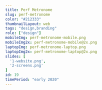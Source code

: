 ```yaml
---
title: Perf Metronome
slug: perf-metronome
color: "#212333"
thumbnailLayout: web
tags: "design,branding"
role: ["design"]
mobileImg: perf-metronome-mobile.png
mobileImg2x: perf-metronome-mobile@2x.png
laptopImg: perf-metronome-laptop.png
laptopImg2x: perf-metronome-laptop@2x.png
slides: [
  '1-website.png',
  '2-screens.png'
]
id: 19
timePeriod: "early 2020"
---
```

